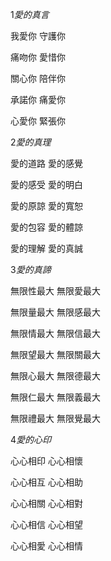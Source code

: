 1*愛的真言*

我愛你   守護你 

痛吻你   愛惜你 

關心你   陪伴你 

承諾你   痛愛你 

心愛你   緊張你

2*愛的真理*

愛的道路   愛的感覺 

愛的感受   愛的明白 

愛的原諒   愛的寬恕 

愛的包容   愛的體諒 

愛的理解   愛的真誠

3*愛的真諦*

無限性最大  無限愛最大

無限量最大  無限感最大

無限情最大  無限信最大

無限望最大  無限關最大

無限心最大  無限德最大

無限仁最大  無限義最大

無限禮最大  無限覺最大

4*愛的心印*

心心相印  心心相懷

心心相互  心心相助

心心相關  心心相對

心心相信  心心相望

心心相愛  心心相情
